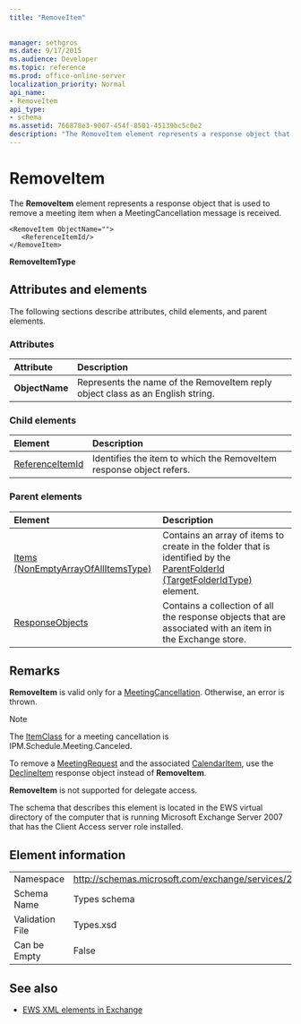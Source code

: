 ```yaml
---
title: "RemoveItem"
 
 
manager: sethgros
ms.date: 9/17/2015
ms.audience: Developer
ms.topic: reference
ms.prod: office-online-server
localization_priority: Normal
api_name:
- RemoveItem
api_type:
- schema
ms.assetid: 766878e3-9007-454f-8501-45139bc5c0e2
description: "The RemoveItem element represents a response object that is used to remove a meeting item when a MeetingCancellation message is received."
---
```


# RemoveItem

The **RemoveItem** element represents a response object that is used to remove a meeting item when a MeetingCancellation message is received. 
  
```
<RemoveItem ObjectName="">
   <ReferenceItemId/>
</RemoveItem>
```

 **RemoveItemType**
## Attributes and elements

The following sections describe attributes, child elements, and parent elements.
  
### Attributes

|**Attribute**|**Description**|
|:-----|:-----|
|**ObjectName** <br/> |Represents the name of the RemoveItem reply object class as an English string.  <br/> |
   
### Child elements

|**Element**|**Description**|
|:-----|:-----|
|[ReferenceItemId](referenceitemid.md) <br/> |Identifies the item to which the RemoveItem response object refers.  <br/> |
   
### Parent elements

|**Element**|**Description**|
|:-----|:-----|
|[Items (NonEmptyArrayOfAllItemsType)](items-nonemptyarrayofallitemstype.md) <br/> |Contains an array of items to create in the folder that is identified by the [ParentFolderId (TargetFolderIdType)](parentfolderid-targetfolderidtype.md) element.  <br/> |
|[ResponseObjects](responseobjects.md) <br/> |Contains a collection of all the response objects that are associated with an item in the Exchange store.  <br/> |
   
## Remarks

 **RemoveItem** is valid only for a [MeetingCancellation](meetingcancellation.md). Otherwise, an error is thrown.
  
> [!NOTE]
> The [ItemClass](itemclass.md) for a meeting cancellation is IPM.Schedule.Meeting.Canceled. 
  
To remove a [MeetingRequest](meetingrequest.md) and the associated [CalendarItem](calendaritem.md), use the [DeclineItem](declineitem.md) response object instead of **RemoveItem**.
  
 **RemoveItem** is not supported for delegate access. 
  
The schema that describes this element is located in the EWS virtual directory of the computer that is running Microsoft Exchange Server 2007 that has the Client Access server role installed.
  
## Element information

|||
|:-----|:-----|
|Namespace  <br/> |http://schemas.microsoft.com/exchange/services/2006/types  <br/> |
|Schema Name  <br/> |Types schema  <br/> |
|Validation File  <br/> |Types.xsd  <br/> |
|Can be Empty  <br/> |False  <br/> |
   
## See also



- [EWS XML elements in Exchange](ews-xml-elements-in-exchange.md)

